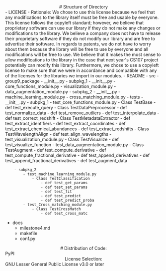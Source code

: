 <center># Structure of Directory</center>
- LICENSE
	- Rationale: We chose to use this license because we feel that any modifications to the library itself must be free and usable by everyone. This license follows the copyleft standard; however, we believe that proprietary software can use our library if they do not make any changes or modifications to the library. We believe a company does not have to release their proprietary software if they do not modify our library and are free to advertise their software. In regards to patents, we do not have to worry about them because the library will be free to use by everyone and all modifications will be free to use. We believe that it makes the most sense to allow modifications to the library in the case that next year's CS107 project potentially can modify this library. Furthermore, we chose to use a copyleft license to make sure that we were in accordance and compatible with any of the licenses for the libraries we import in our modules. 
- README
- src
	- group9_package
		- __init__.py
		- subpkg_1
			- __init__.py
			- core_functions_module.py
			- visualization_module.py
			- data_augmentation_module.py
		- subpkg_2
			- __init__.py
			- machine_learning_module.py
			- cross_matching_module.py
	- tests
		- __init__.py
		- subpkg_1
			- test_core_functions_module.py
				- Class TestBase
					- def test_execute_query
				- Class TestDataPreprocessor
					- def test_normalize_data
					- def test_remove_outliers
					- def test_interpolate_data
					- def test_correct_redshift
				- Class TestMetadataExtractor
					- def test_extract_identifiers
					- def test_extract_coordinates	
					- def test_extract_chemical_abundances
					- def test_extract_redshifts
				- Class TestWavelengthAlign
					- def test_align_wavelengths
			-  test_visualization_module.py
				- Class TestVisualize
					- def test_visualize_function
			- test_data_augmentation_module.py
				- Class TestAugment
					- def test_compute_derivative
					- def test_compute_fractional_derivative
					- def test_append_derivatives
					- def test_append_fractional_derivatives
					- def test_augment_data


		- subpkg_2
			- test_machine_learning_module.py
				- Class TestClassification
					- def test_get_params
					- def test_set_params
					- def test_fit
					- def test_predict
					- def test_predict_proba
			- test_Cross_matching_module.py
				- Class TestCrossMatch
					- def test_cross_matc
- docs
	- milestone4.md
	- makefile
	- conf.py

<center># Distribution of Code:</center>
PyPI

<center>License Selection:</center>
GNU Lesser General Public License v3.0 or later
